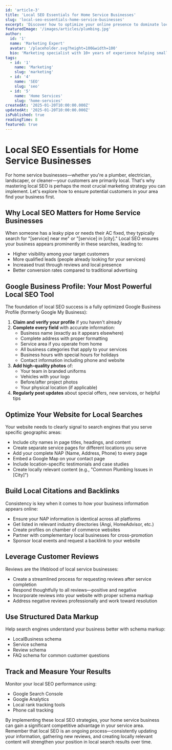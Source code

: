 ```yaml
---
id: 'article-3'
title: 'Local SEO Essentials for Home Service Businesses'
slug: 'local-seo-essentials-home-service-businesses'
excerpt: 'Discover how to optimize your online presence to dominate local search results and attract more customers in your service area.'
featuredImage: '/images/articles/plumbing.jpg'
author:
  id: '1'
  name: 'Marketing Expert'
  avatar: '/placeholder.svg?height=100&width=100'
  bio: 'Marketing specialist with 10+ years of experience helping small businesses grow.'
tags:
  - id: '1'
    name: 'Marketing'
    slug: 'marketing'
  - id: '4'
    name: 'SEO'
    slug: 'seo'
  - id: '5'
    name: 'Home Services'
    slug: 'home-services'
createdAt: '2025-01-20T10:00:00.000Z'
updatedAt: '2025-01-20T10:00:00.000Z'
isPublished: true
readingTime: 8
featured: true
---
```


# Local SEO Essentials for Home Service Businesses

For home service businesses—whether you're a plumber, electrician, landscaper, or cleaner—your customers are primarily local. That's why mastering local SEO is perhaps the most crucial marketing strategy you can implement. Let's explore how to ensure potential customers in your area find your business first.

## Why Local SEO Matters for Home Service Businesses

When someone has a leaky pipe or needs their AC fixed, they typically search for "[service] near me" or "[service] in [city]." Local SEO ensures your business appears prominently in these searches, leading to:

- Higher visibility among your target customers
- More qualified leads (people already looking for your services)
- Increased trust through reviews and local presence
- Better conversion rates compared to traditional advertising

## Google Business Profile: Your Most Powerful Local SEO Tool

The foundation of local SEO success is a fully optimized Google Business Profile (formerly Google My Business):

1. **Claim and verify your profile** if you haven't already
2. **Complete every field** with accurate information:
   - Business name (exactly as it appears elsewhere)
   - Complete address with proper formatting
   - Service area if you operate from home
   - All business categories that apply to your services
   - Business hours with special hours for holidays
   - Contact information including phone and website
3. **Add high-quality photos** of:
   - Your team in branded uniforms
   - Vehicles with your logo
   - Before/after project photos
   - Your physical location (if applicable)
4. **Regularly post updates** about special offers, new services, or helpful tips

## Optimize Your Website for Local Searches

Your website needs to clearly signal to search engines that you serve specific geographic areas:

- Include city names in page titles, headings, and content
- Create separate service pages for different locations you serve
- Add your complete NAP (Name, Address, Phone) to every page
- Embed a Google Map on your contact page
- Include location-specific testimonials and case studies
- Create locally relevant content (e.g., "Common Plumbing Issues in [City]")

## Build Local Citations and Backlinks

Consistency is key when it comes to how your business information appears online:

- Ensure your NAP information is identical across all platforms
- Get listed in relevant industry directories (Angi, HomeAdvisor, etc.)
- Create profiles on chamber of commerce websites
- Partner with complementary local businesses for cross-promotion
- Sponsor local events and request a backlink to your website

## Leverage Customer Reviews

Reviews are the lifeblood of local service businesses:

- Create a streamlined process for requesting reviews after service completion
- Respond thoughtfully to all reviews—positive and negative
- Incorporate reviews into your website with proper schema markup
- Address negative reviews professionally and work toward resolution

## Use Structured Data Markup

Help search engines understand your business better with schema markup:

- LocalBusiness schema
- Service schema
- Review schema
- FAQ schema for common customer questions

## Track and Measure Your Results

Monitor your local SEO performance using:

- Google Search Console
- Google Analytics
- Local rank tracking tools
- Phone call tracking

By implementing these local SEO strategies, your home service business can gain a significant competitive advantage in your service area. Remember that local SEO is an ongoing process—consistently updating your information, gathering new reviews, and creating locally relevant content will strengthen your position in local search results over time.
